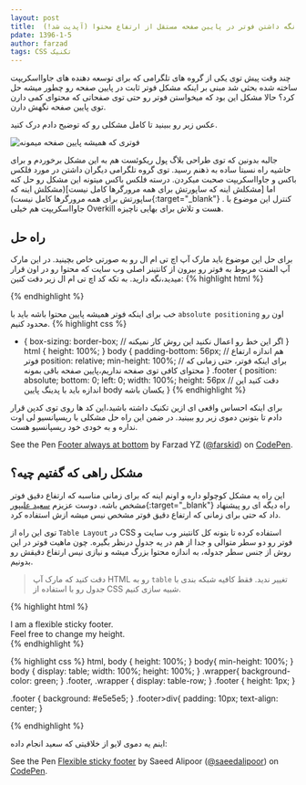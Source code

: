 ```yaml
---
layout: post
title:  نگه داشتن فوتر در پایین صفحه مستقل از ارتفاع محتوا (آپدیت شد!)
pdate: 1396-1-5
author: farzad
tags: CSS تکنیک
---
```


چند وقت پیش توی یکی از گروه های تلگرامی که برای توسعه دهنده های جاوااسکریپت ساخته شده بحثی شد مبنی بر اینکه مشکل فوتر ثابت در پایین صفحه رو چطور میشه حل کرد؟ حالا مشکل این بود که میخواستن فوتر رو حتی توی صفحاتی که محتوای کمی دارن توی پایین صفحه نگهش دارن.

عکس زیر رو ببینید تا کامل مشکلی رو که توضیح دادم درک کنید.

![فوتری که همیشه پایین صفحه میمونه](https://image.ibb.co/bO6mbF/footer.jpg "فوتری که همیشه پایین صفحه میمونه")

جالبه بدونین که توی طراحی بلاگ پول ریکوئست هم به این مشکل برخوردم و برای حاشیه راه نسبتا ساده به ذهنم رسید. توی گروه تلگرامی دیگران داشتن در مورد فلکس باکس و جاوااسکریپت صحبت میکردن. درسته فلکس باکس میتونه این مشکل رو حل کنه اما 
[مشکلش اینه که ساپورتش برای همه مرورگرها کامل نیست](مشکلش اینه که ساپورتش برای همه مرورگرها کامل نیست){:target="_blank"}
. کنترل این موضوع با جاوااسکریپت هم خیلی Overkill هست و تلاش برای بهایی ناچیزه.

## راه حل

برای حل این موضوع باید مارک آپ اچ تی ام ال رو به صورتی خاص بچینید. در این مارک آپ المنت مربوط به فوتر رو بیرون از کانتینر اصلی وب سایت که محتوا رو در اون قرار میدید،‌نگه دارید. به تکه کد اچ تی ام ال زیر دقت کنین:
{% highlight html %}
<html>
  <!-- ... -->
  <body>
    <div class="wrapper">
      <!-- All Website Content -->
    </div>
    <footer class="footer"></footer>
  </body>
</html>
{% endhighlight %}

خب برای اینکه فوتر همیشه پایین محتوا باشه باید با `absolute positioning` اون رو محدود کنیم.
{% highlight css %}
* {
  box-sizing: border-box; // اگر این خط رو اعمال نکنید این روش کار نمیکنه
}
html {
  height: 100%;
}
body {
  padding-bottom: 56px; // هم اندازه ارتفاع فوتر
  position: relative;
  min-height: 100%; // برای اینکه فوتر، حتی زمانی که محتوای کافی توی صفحه نداریم،‌پایین صفحه باقی بمونه
}
.footer {
  position: absolute;
  bottom: 0;
  left: 0;
  width: 100%;
  height: 56px // دقت کنید این اندازه باید با پدینگ پایین body یکسان باشه
}
{% endhighlight %}

برای اینکه احساس واقعی ای ازین تکنیک داشته باشید،‌این کد ها روی توی کدپن قرار دادم تا بتونین دموی زیر رو ببینید. در ضمن این راه حل مشکلی با ریسپانسیو لی اوت نداره و به خودی خود ریسپانسیو هست.

<p data-height="300" data-theme-id="7685" data-slug-hash="JWZzaO" data-default-tab="css,result" data-user="farskid" data-embed-version="2" data-pen-title="Footer always at bottom" data-preview="true" class="codepen">See the Pen <a href="http://codepen.io/farskid/pen/JWZzaO/">Footer always at bottom</a> by Farzad YZ (<a href="http://codepen.io/farskid">@farskid</a>) on <a href="http://codepen.io">CodePen</a>.</p>
<script async src="https://production-assets.codepen.io/assets/embed/ei.js"></script>

## مشکل راهی که گفتیم چیه؟
این راه یه مشکل کوچولو داره و اونم اینه که برای زمانی مناسبه که ارتفاع دقیق فوتر مشخص باشه. دوست عزیزم
[سعید علیپور](https://twitter.com/@saeednitrate "سعید علیپور"){:target="_blank"} راه دیگه ای رو پیشنهاد داد که حتی برای زمانی که ارتفاع دقیق فوتر مشخص نیس میشه ازش استفاده کرد.

توی این راه از `Table Layout` در CSS استفاده کرده تا بتونه کل کانتینر وب سایت و فوتر رو دو سطر متوالی و جدا از هم در یه جدول درنظر بگیره. چون ماهیت فوتر در این روش از جنس سطر جدوله، به اندازه محتوا بزرگ میشه و نیازی نیس ارتفاع دقیقش رو بدونیم.

>دقت کنید که مارک آپ HTML رو به `table` تغییر ندید. فقط کافیه شبکه بندی با جدول رو با استفاده از CSS شبیه سازی کنیم.

{% highlight html %}
<div class="wrapper">

</div>
<div class="footer">
    <div>
        I am a flexible sticky footer.
        <br>
        Feel free to change my height.
    </div>
</div>
{% endhighlight %}

{% highlight css %}
html, body {
    height: 100%;
}
body{
    min-height: 100%;
}
body {
    display: table;
    width: 100%;
    height: 100%;
}
.wrapper{
    background-color: green;
}
.footer, .wrapper {
    display: table-row;
}
.footer {
    height: 1px;
}

.footer {
    background: #e5e5e5;
}
.footer>div{
    padding: 10px;
    text-align: center;
}

{% endhighlight %}

اینم یه دموی لایو از خلاقیتی که سعید انجام داده:

<p data-height="300" data-theme-id="7685" data-slug-hash="EWJovr" data-default-tab="css,result" data-user="saeedalipoor" data-embed-version="2" data-pen-title="Flexible sticky footer" class="codepen">See the Pen <a href="http://codepen.io/saeedalipoor/pen/EWJovr/">Flexible sticky footer</a> by Saeed Alipoor (<a href="http://codepen.io/saeedalipoor">@saeedalipoor</a>) on <a href="http://codepen.io">CodePen</a>.</p>
<script async src="https://production-assets.codepen.io/assets/embed/ei.js"></script>
